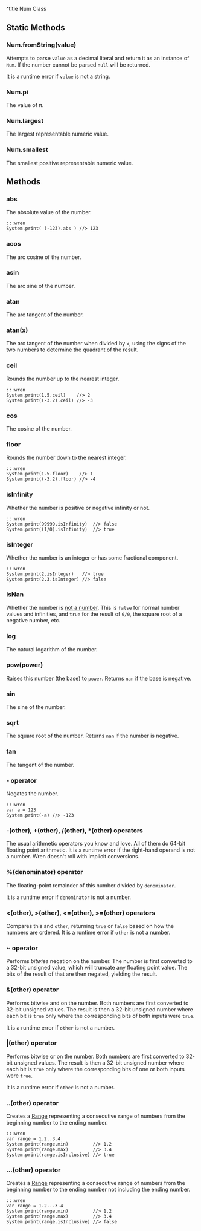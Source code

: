 ^title Num Class

## Static Methods

### Num.**fromString**(value)

Attempts to parse `value` as a decimal literal and return it as an instance of
`Num`. If the number cannot be parsed `null` will be returned.

It is a runtime error if `value` is not a string.

### Num.**pi**

The value of &pi;.

### Num.**largest**

The largest representable numeric value.

### Num.**smallest**

The smallest positive representable numeric value.

## Methods

### **abs**

The absolute value of the number.

    :::wren
    System.print( (-123).abs ) //> 123

### **acos**

The arc cosine of the number.

### **asin**

The arc sine of the number.

### **atan**

The arc tangent of the number.

### **atan**(x)

The arc tangent of the number when divided by `x`, using the signs of the two
numbers to determine the quadrant of the result.

### **ceil**

Rounds the number up to the nearest integer.

    :::wren
    System.print(1.5.ceil)    //> 2
    System.print((-3.2).ceil) //> -3

### **cos**

The cosine of the number.

### **floor**

Rounds the number down to the nearest integer.

    :::wren
    System.print(1.5.floor)    //> 1
    System.print((-3.2).floor) //> -4

### **isInfinity**

Whether the number is positive or negative infinity or not.

    :::wren
    System.print(99999.isInfinity)  //> false
    System.print((1/0).isInfinity)  //> true

### **isInteger**

Whether the number is an integer or has some fractional component.

    :::wren
    System.print(2.isInteger)   //> true
    System.print(2.3.isInteger) //> false

### **isNan**

Whether the number is [not a number](http://en.wikipedia.org/wiki/NaN). This is
`false` for normal number values and infinities, and `true` for the result of
`0/0`, the square root of a negative number, etc.

### **log**

The natural logarithm of the number.

### **pow**(power)

Raises this number (the base) to `power`. Returns `nan` if the base is negative.

### **sin**

The sine of the number.

### **sqrt**

The square root of the number. Returns `nan` if the number is negative.

### **tan**

The tangent of the number.

### **-** operator

Negates the number.

    :::wren
    var a = 123
    System.print(-a) //> -123

### **-**(other), **+**(other), **/**(other), **\***(other) operators

The usual arithmetic operators you know and love. All of them do 64-bit
floating point arithmetic. It is a runtime error if the right-hand operand is
not a number. Wren doesn't roll with implicit conversions.

### **%**(denominator) operator

The floating-point remainder of this number divided by `denominator`.

It is a runtime error if `denominator` is not a number.

### **&lt;**(other), **&gt;**(other), **&lt;=**(other), **&gt;=**(other) operators

Compares this and `other`, returning `true` or `false` based on how the numbers
are ordered. It is a runtime error if `other` is not a number.

### **~** operator

Performs *bitwise* negation on the number. The number is first converted to a
32-bit unsigned value, which will truncate any floating point value. The bits
of the result of that are then negated, yielding the result.

### **&**(other) operator

Performs bitwise and on the number. Both numbers are first converted to 32-bit
unsigned values. The result is then a 32-bit unsigned number where each bit is
`true` only where the corresponding bits of both inputs were `true`.

It is a runtime error if `other` is not a number.

### **|**(other) operator

Performs bitwise or on the number. Both numbers are first converted to 32-bit
unsigned values. The result is then a 32-bit unsigned number where each bit is
`true` only where the corresponding bits of one or both inputs were `true`.

It is a runtime error if `other` is not a number.

### **..**(other) operator

Creates a [Range](range.html) representing a consecutive range of numbers
from the beginning number to the ending number.

    :::wren
    var range = 1.2..3.4
    System.print(range.min)         //> 1.2
    System.print(range.max)         //> 3.4
    System.print(range.isInclusive) //> true

### **...**(other) operator

Creates a [Range](range.html) representing a consecutive range of numbers
from the beginning number to the ending number not including the ending number.

    :::wren
    var range = 1.2...3.4
    System.print(range.min)         //> 1.2
    System.print(range.max)         //> 3.4
    System.print(range.isInclusive) //> false
